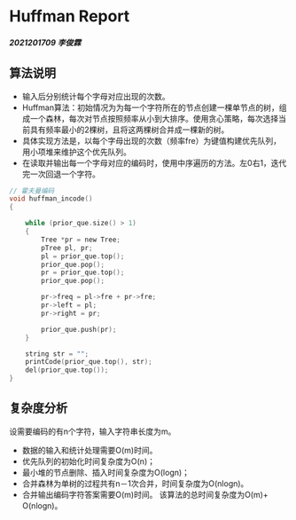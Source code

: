 # Huffman Report
##### 2021201709 李俊霖
## 算法说明
+ 输入后分别统计每个字母对应出现的次数。
+ Huffman算法：初始情况为为每一个字符所在的节点创建一棵单节点的树，组成一个森林，每次对节点按照频率从小到大排序。使用贪心策略，每次选择当前具有频率最小的2棵树，且将这两棵树合并成一棵新的树。
+ 具体实现方法是，以每个字母出现的次数（频率fre）为键值构建优先队列，用小项堆来维护这个优先队列。
+ 在读取并输出每一个字母对应的编码时，使用中序遍历的方法。左0右1，迭代完一次回退一个字符。
```c
// 霍夫曼编码
void huffman_incode()
{

    while (prior_que.size() > 1)
    {
        Tree *pr = new Tree;
        pTree pl, pr;
        pl = prior_que.top();
        prior_que.pop();
        pr = prior_que.top();
        prior_que.pop();

        pr->freq = pl->fre + pr->fre;
        pr->left = pl;
        pr->right = pr;

        prior_que.push(pr);
    }

    string str = "";
    printCode(prior_que.top(), str);
    del(prior_que.top());
}
```
## 复杂度分析
设需要编码的有n个字符，输入字符串长度为m。
+ 数据的输入和统计处理需要O(m)时间。
+ 优先队列的初始化时间复杂度为O(n)；
+ 最小堆的节点删除、插入时间复杂度为O(logn)；
+ 合并森林为单树的过程共有n－1次合并，时间复杂度为O(nlogn)。
+ 合并输出编码字符答案需要O(m)时间。
该算法的总时间复杂度为O(m)+ O(nlogn)。